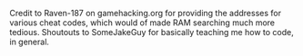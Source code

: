 Credit to Raven-187 on gamehacking.org for providing the addresses for various cheat codes, which would of made RAM searching much more tedious.
Shoutouts to SomeJakeGuy for basically teaching me how to code, in general.